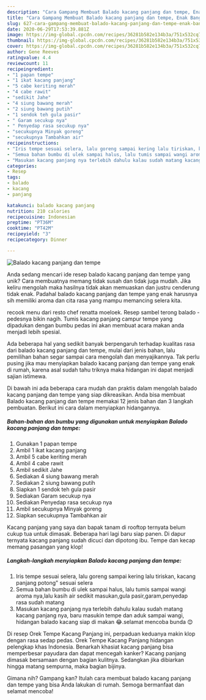 ```yaml
---
description: "Cara Gampang Membuat Balado kacang panjang dan tempe, Enak Banget"
title: "Cara Gampang Membuat Balado kacang panjang dan tempe, Enak Banget"
slug: 627-cara-gampang-membuat-balado-kacang-panjang-dan-tempe-enak-banget
date: 2020-06-29T17:53:39.881Z
image: https://img-global.cpcdn.com/recipes/36281b582e134b3a/751x532cq70/balado-kacang-panjang-dan-tempe-foto-resep-utama.jpg
thumbnail: https://img-global.cpcdn.com/recipes/36281b582e134b3a/751x532cq70/balado-kacang-panjang-dan-tempe-foto-resep-utama.jpg
cover: https://img-global.cpcdn.com/recipes/36281b582e134b3a/751x532cq70/balado-kacang-panjang-dan-tempe-foto-resep-utama.jpg
author: Gene Reeves
ratingvalue: 4.4
reviewcount: 11
recipeingredient:
- "1 papan tempe"
- "1 ikat kacang panjang"
- "5 cabe keriting merah"
- "4 cabe rawit"
- "sedikit Jahe"
- "4 siung bawang merah"
- "2 siung bawang putih"
- "1 sendok teh gula pasir"
- " Garam secukup nya"
- " Penyedap rasa secukup nya"
- "secukupnya Minyak goreng"
- "secukupnya Tambahkan air"
recipeinstructions:
- "Iris tempe sesuai selera, lalu goreng sampai kering lalu tiriskan, kacang panjang potong&#34; sesuai selera"
- "Semua bahan bumbu di ulek sampai halus, lalu tumis sampai wangi aroma nya,lalu kasih air sedikit masukan,gula pasir,garam,penyedap rasa sudah matang"
- "Masukan kacang panjang nya terlebih dahulu kalau sudah matang kacang panjang nya, baru masukin tempe dan aduk sampai wangi, hidangan balado kacang siap di makan 😂.selamat mencoba bunda 😊"
categories:
- Resep
tags:
- balado
- kacang
- panjang

katakunci: balado kacang panjang 
nutrition: 210 calories
recipecuisine: Indonesian
preptime: "PT36M"
cooktime: "PT42M"
recipeyield: "3"
recipecategory: Dinner

---
```



![Balado kacang panjang dan tempe](https://img-global.cpcdn.com/recipes/36281b582e134b3a/751x532cq70/balado-kacang-panjang-dan-tempe-foto-resep-utama.jpg)

Anda sedang mencari ide resep balado kacang panjang dan tempe yang unik? Cara membuatnya memang tidak susah dan tidak juga mudah. Jika keliru mengolah maka hasilnya tidak akan memuaskan dan justru cenderung tidak enak. Padahal balado kacang panjang dan tempe yang enak harusnya sih memiliki aroma dan cita rasa yang mampu memancing selera kita.

recook menu dari resto chef renatta moeloek. Resep sambel terong balado - pedesnya bikin nagih. Tumis kacang panjang campur tempe yang dipadukan dengan bumbu pedas ini akan membuat acara makan anda menjadi lebih spesial.

Ada beberapa hal yang sedikit banyak berpengaruh terhadap kualitas rasa dari balado kacang panjang dan tempe, mulai dari jenis bahan, lalu pemilihan bahan segar sampai cara mengolah dan menyajikannya. Tak perlu pusing jika mau menyiapkan balado kacang panjang dan tempe yang enak di rumah, karena asal sudah tahu triknya maka hidangan ini dapat menjadi sajian istimewa.


Di bawah ini ada beberapa cara mudah dan praktis dalam mengolah balado kacang panjang dan tempe yang siap dikreasikan. Anda bisa membuat Balado kacang panjang dan tempe memakai 12 jenis bahan dan 3 langkah pembuatan. Berikut ini cara dalam menyiapkan hidangannya.

<!--inarticleads1-->

##### Bahan-bahan dan bumbu yang digunakan untuk menyiapkan Balado kacang panjang dan tempe:

1. Gunakan 1 papan tempe
1. Ambil 1 ikat kacang panjang
1. Ambil 5 cabe keriting merah
1. Ambil 4 cabe rawit
1. Ambil sedikit Jahe
1. Sediakan 4 siung bawang merah
1. Sediakan 2 siung bawang putih
1. Siapkan 1 sendok teh gula pasir
1. Sediakan  Garam secukup nya
1. Sediakan  Penyedap rasa secukup nya
1. Ambil secukupnya Minyak goreng
1. Siapkan secukupnya Tambahkan air


Kacang panjang yang saya dan bapak tanam di rooftop ternyata belum cukup tua untuk dimasak. Beberapa hari lagi baru siap panen. Di dapur ternyata kacang panjang sudah dicuci dan dipotong ibu. Tempe dan kecap memang pasangan yang klop! 

<!--inarticleads2-->

##### Langkah-langkah menyiapkan Balado kacang panjang dan tempe:

1. Iris tempe sesuai selera, lalu goreng sampai kering lalu tiriskan, kacang panjang potong&#34; sesuai selera
1. Semua bahan bumbu di ulek sampai halus, lalu tumis sampai wangi aroma nya,lalu kasih air sedikit masukan,gula pasir,garam,penyedap rasa sudah matang
1. Masukan kacang panjang nya terlebih dahulu kalau sudah matang kacang panjang nya, baru masukin tempe dan aduk sampai wangi, hidangan balado kacang siap di makan 😂.selamat mencoba bunda 😊


Di resep Orek Tempe Kacang Panjang ini, perpaduan keduanya makin klop dengan rasa sedap pedas. Orek Tempe Kacang Panjang hidangan pelengkap khas Indonesia. Benarkah khasiat kacang panjang bisa memperbesar payudara dan dapat mencegah kanker? Kacang panjang dimasak bersamaan dengan bagian kulitnya. Sedangkan jika dibiarkan hingga matang sempurna, maka bagian bijinya. 

Gimana nih? Gampang kan? Itulah cara membuat balado kacang panjang dan tempe yang bisa Anda lakukan di rumah. Semoga bermanfaat dan selamat mencoba!
